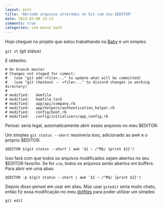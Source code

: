 ```yaml
---
layout: post
title: "Abrindo arquivos alterados no Git com seu $EDITOR"
date: 2013-03-08 15:13
comments: true
categories: vim macos bash
---
```


Hoje cheguei no projeto que estou trabalhando na [Baby](http://www.baby.com.br) e um simples:

``git st`` (git status)

E obtenho:

```
# On branch master
# Changes not staged for commit:
#   (use "git add <file>..." to update what will be committed)
#   (use "git checkout -- <file>..." to discard changes in working directory)
#
# modified:   Gemfile
# modified:   Gemfile.lock
# modified:   app/api/company.rb
# modified:   app/helpers/authentication_helper.rb
# modified:   config/boot.rb
# modified:   config/initializers/app_config.rb
```

Pensei: seria legal, automaticamente abrir esses arquivos no meu $EDITOR.

Um simples ``git status --short`` resolveria isso, adicionado ao awk e o próprio $EDITOR:

``$EDITOR $(git status --short | awk '$1 ~ /^M$/ {print $2}')``

Isso fará com que todos os arquivos modificados sejam abertos no seu $EDITOR favorito. Se for `vim`, todos os arquivos serão abertos em buffers. Para abrir em uma abas:

``$EDITOR -p $(git status --short | awk '$1 ~ /^M$/ {print $2}')``

Depois disso pensei em usar em alias. Mas usar `gitedit` seria muito chato, então fiz essa modificação no meu [dotfiles](https://github.com/wolcanus/dotfiles/commit/4321444655acae64b05ee02faad7f463df19aade) para poder utilizar um simples:

``git edit``
